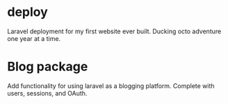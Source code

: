 deploy
======

Laravel deployment for my first website ever built. Ducking octo adventure one year at a time.

# Blog package

Add functionality for using laravel as a blogging platform. Complete with users, sessions, and OAuth.
